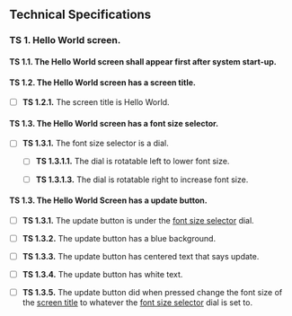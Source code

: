 ## Technical Specifications

### TS 1. Hello World screen.

#### TS 1.1. The Hello World screen shall appear first after system start-up.
  
#### TS 1.2. The Hello World screen has a screen title.

  - [ ] **TS 1.2.1.** The screen title is Hello World.

#### TS 1.3. The Hello World screen has a font size selector.

  - [ ] **TS 1.3.1.** The font size selector is a dial.
   
    - [ ] **TS 1.3.1.1.** The dial is rotatable left to lower font size.

    - [ ] **TS 1.3.1.3.** The dial is rotatable right to increase font size.

#### TS 1.3. The Hello World Screen has a update button.

  - [ ] **TS 1.3.1.** The update button is under the [font size selector](#TS-1.3.-The-Hello-World-screen-shall-have-a-font-size-selector) dial.
  - [ ] **TS 1.3.2.** The update button has a blue background.
  - [ ] **TS 1.3.3.** The update button has centered text that says update.
  - [ ] **TS 1.3.4.** The update button has white text.
  - [ ] **TS 1.3.5.** The update button did when pressed change the font size of the [screen title](#TS-1.2.-The-Hello-World-screen-shall-have-a-screen-title.) to whatever the [font size selector](#TS-1.3.-The-Hello-World-screen-shall-have-a-font-size-selector.) dial is set to.

